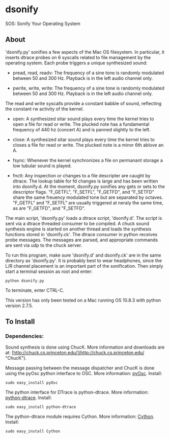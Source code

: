 # dsonify

SOS: Sonify Your Operating System

## About
'dsonify.py' sonifies a few aspects of the Mac OS filesystem. In particular, it inserts dtrace probes on 6 syscalls related to file management by the operating system. Each probe triggers a unique synthesized sound:

* pread, read, readv: The frequency of a sine tone is randomly modulated between 50 and 300 Hz. Playback is in the left audio channel only.
			                
* pwrite, write, write: The frequency of a sine tone is randomly modulated between 50 and 300 Hz. Playback is in the left audio channel only.

The read and write syscalls provide a constant babble of sound, reflecting the constant rw activity of the kernel.
	
* open: A synthesized sitar sound plays every time the kernel tries to open a file for read or write. The plucked note has a fundamental frequency of 440 hz (concert A) and is panned slightly to the left.
	                        
* close: A synthesized sitar sound plays every time the kernel tries to closes a file for read or write. The plucked note is a minor 6th ablove an A.
							
* fsync: Whenever the kernel synchronizes a file on permanant storage a low tubular sound is played.
	                        
* fnctl: Any inspection or changes to a file descripter are caught by dtrace. The lookup table for fd changes is large and has been written into dsonify.d. At the moment, dsonify.py sonifies	any gets or sets to the descriptor flags. "F_GETFL", "F_SETFL", "F_GETFD", and "F_SETFD" share the same freuency modulated tone but are separated by octaves. "F_GETFL" and "F_SETFL" are usually triggered at neraly the same time, as are "F_GETFD", and "F_SETFD".

The main script, 'dsonify.py' loads a dtrace script, 'dsonify.d'. The script is sent via a dtrace threaded consumer to be compiled. A chuck sound synthesis engine is started on another thread and loads the synthesis functions stored in 'dsonify.ck'. The dtrace consumer in python receives probe messages. The messages are parsed, and appropriate commands are sent via udp to the chuck server.

To run this program, make sure 'dsonify.d' and dsonify.ck' are in the same directory as 'dsonify.py'. It is probably best to wear headphones, since the L/R channel placement is an important part of the sonification. Then simply start a terminal session as root and enter:

    python dsonify.py

To terminate, enter CTRL-C.

This version has only been tested on a Mac running OS 10.8.3 with python version 2.7.5.


## To Install

### Dependencies:

Sound synthesis is done using ChucK. More information and downloads are at:  [http://chuck.cs.princeton.edu/](http://chuck.cs.princeton.edu/ "ChucK").

Message passing between the message dispatcher and ChucK is done using the pyOsc python interface to OSC. More information: [pyOsc](https://trac.v2.nl/wiki/pyOSC "pyOsc"). Install:

    sudo easy_install pyOsc

The python interface for DTrace is python-dtrace. More information: [python-dtrace](http://tmetsch.github.io/python-dtrace/ "python-dtrace"). Install:

    sudo easy_install python-dtrace

The python-dtrace module requires Cython. More information: [Cython](http://www.cython.org/ "Cython"). Install:

    sudo easy_install Cython
